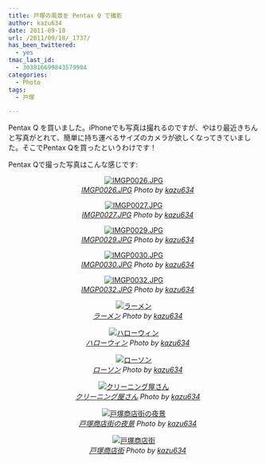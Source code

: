 ```yaml
---
title: 戸塚の風景を Pentax Q で撮影
author: kazu634
date: 2011-09-18
url: /2011/09/18/_1737/
has_been_twittered:
  - yes
tmac_last_id:
  - 303816699843579904
categories:
  - Photo
tags:
  - 戸塚

---
```

Pentax Q を買いました。iPhoneでも写真は撮れるのですが、やはり最近きちんと写真がとれて、簡単に持ち運べるサイズのカメラが欲しくなってきていました。そこでPentax Qを買ったというわけです！

Pentax Qで撮った写真はこんな感じです:

<p style="text-align: center;">
<a href="http://www.flickr.com/photos/42332031%40N02/6154384491/" onclick="__gaTracker('send', 'event', 'outbound-article', 'http://www.flickr.com/photos/42332031%40N02/6154384491/', '');" title="IMGP0026.JPG by kazu634, on Flickr"  target="_blank"><img class="flickr_photo aligncenter" src="http://farm7.static.flickr.com/6201/6154384491_eeee5e71e6.jpg" alt="IMGP0026.JPG" /></a><br /> <cite class="flickr_photographer"><img src="http://www.flickr.com/favicon.ico" alt="" width="16" /><a href="http://www.flickr.com/photos/42332031%40N02/6154384491/" onclick="__gaTracker('send', 'event', 'outbound-article', 'http://www.flickr.com/photos/42332031%40N02/6154384491/', 'IMGP0026.JPG');">IMGP0026.JPG</a> Photo by <a href="http://www.flickr.com/photos/42332031%40N02/" onclick="__gaTracker('send', 'event', 'outbound-article', 'http://www.flickr.com/photos/42332031%40N02/', 'kazu634');">kazu634</a></cite>
</p>

<!--more-->

<p style="text-align: center;">
<a href="http://www.flickr.com/photos/42332031%40N02/6154883061/" onclick="__gaTracker('send', 'event', 'outbound-article', 'http://www.flickr.com/photos/42332031%40N02/6154883061/', '');" title="IMGP0027.JPG by kazu634, on Flickr"  target="_blank"><img class="flickr_photo aligncenter" src="http://farm7.static.flickr.com/6156/6154883061_21bc2721ec.jpg" alt="IMGP0027.JPG" /></a><br /> <cite class="flickr_photographer"><img src="http://www.flickr.com/favicon.ico" alt="" width="16" /><a href="http://www.flickr.com/photos/42332031%40N02/6154883061/" onclick="__gaTracker('send', 'event', 'outbound-article', 'http://www.flickr.com/photos/42332031%40N02/6154883061/', 'IMGP0027.JPG');">IMGP0027.JPG</a> Photo by <a href="http://www.flickr.com/photos/42332031%40N02/" onclick="__gaTracker('send', 'event', 'outbound-article', 'http://www.flickr.com/photos/42332031%40N02/', 'kazu634');">kazu634</a></cite>
</p>

<p style="text-align: center;">
<a href="http://www.flickr.com/photos/42332031%40N02/6155428898/" onclick="__gaTracker('send', 'event', 'outbound-article', 'http://www.flickr.com/photos/42332031%40N02/6155428898/', '');" title="IMGP0029.JPG by kazu634, on Flickr"  target="_blank"><img class="flickr_photo aligncenter" src="http://farm7.static.flickr.com/6064/6155428898_1d5c45ea53.jpg" alt="IMGP0029.JPG" /></a><br /> <cite class="flickr_photographer"><img src="http://www.flickr.com/favicon.ico" alt="" width="16" /><a href="http://www.flickr.com/photos/42332031%40N02/6155428898/" onclick="__gaTracker('send', 'event', 'outbound-article', 'http://www.flickr.com/photos/42332031%40N02/6155428898/', 'IMGP0029.JPG');">IMGP0029.JPG</a> Photo by <a href="http://www.flickr.com/photos/42332031%40N02/" onclick="__gaTracker('send', 'event', 'outbound-article', 'http://www.flickr.com/photos/42332031%40N02/', 'kazu634');">kazu634</a></cite>
</p>

<p style="text-align: center;">
<a href="http://www.flickr.com/photos/42332031%40N02/6155429836/" onclick="__gaTracker('send', 'event', 'outbound-article', 'http://www.flickr.com/photos/42332031%40N02/6155429836/', '');" title="IMGP0030.JPG by kazu634, on Flickr"  target="_blank"><img class="flickr_photo aligncenter" src="http://farm7.static.flickr.com/6151/6155429836_de37187758.jpg" alt="IMGP0030.JPG" /></a><br /> <cite class="flickr_photographer"><img src="http://www.flickr.com/favicon.ico" alt="" width="16" /><a href="http://www.flickr.com/photos/42332031%40N02/6155429836/" onclick="__gaTracker('send', 'event', 'outbound-article', 'http://www.flickr.com/photos/42332031%40N02/6155429836/', 'IMGP0030.JPG');">IMGP0030.JPG</a> Photo by <a href="http://www.flickr.com/photos/42332031%40N02/" onclick="__gaTracker('send', 'event', 'outbound-article', 'http://www.flickr.com/photos/42332031%40N02/', 'kazu634');">kazu634</a></cite>
</p>

<p style="text-align: center;">
<a href="http://www.flickr.com/photos/42332031%40N02/6155431638/" onclick="__gaTracker('send', 'event', 'outbound-article', 'http://www.flickr.com/photos/42332031%40N02/6155431638/', '');" title="IMGP0032.JPG by kazu634, on Flickr"  target="_blank"><img class="flickr_photo aligncenter" src="http://farm7.static.flickr.com/6187/6155431638_2712f2aa55.jpg" alt="IMGP0032.JPG" /></a><br /> <cite class="flickr_photographer"><img src="http://www.flickr.com/favicon.ico" alt="" width="16" /><a href="http://www.flickr.com/photos/42332031%40N02/6155431638/" onclick="__gaTracker('send', 'event', 'outbound-article', 'http://www.flickr.com/photos/42332031%40N02/6155431638/', 'IMGP0032.JPG');">IMGP0032.JPG</a> Photo by <a href="http://www.flickr.com/photos/42332031%40N02/" onclick="__gaTracker('send', 'event', 'outbound-article', 'http://www.flickr.com/photos/42332031%40N02/', 'kazu634');">kazu634</a></cite>
</p>

<p style="text-align: center;">
<a href="http://www.flickr.com/photos/42332031%40N02/6158523224/" onclick="__gaTracker('send', 'event', 'outbound-article', 'http://www.flickr.com/photos/42332031%40N02/6158523224/', '');" title="ラーメン by kazu634, on Flickr"  target="_blank"><img class="flickr_photo aligncenter" src="http://farm7.static.flickr.com/6170/6158523224_408daa4dbc.jpg" alt="ラーメン" /></a><br /> <cite class="flickr_photographer"><img src="http://www.flickr.com/favicon.ico" alt="" width="16" /><a href="http://www.flickr.com/photos/42332031%40N02/6158523224/" onclick="__gaTracker('send', 'event', 'outbound-article', 'http://www.flickr.com/photos/42332031%40N02/6158523224/', 'ラーメン');">ラーメン</a> Photo by <a href="http://www.flickr.com/photos/42332031%40N02/" onclick="__gaTracker('send', 'event', 'outbound-article', 'http://www.flickr.com/photos/42332031%40N02/', 'kazu634');">kazu634</a></cite>
</p>

<p style="text-align: center;">
<a href="http://www.flickr.com/photos/42332031%40N02/6158527340/" onclick="__gaTracker('send', 'event', 'outbound-article', 'http://www.flickr.com/photos/42332031%40N02/6158527340/', '');" title="ハローウィン by kazu634, on Flickr"  target="_blank"><img class="flickr_photo aligncenter" src="http://farm7.static.flickr.com/6166/6158527340_4817312f0b.jpg" alt="ハローウィン" /></a><br /> <cite class="flickr_photographer"><img src="http://www.flickr.com/favicon.ico" alt="" width="16" /><a href="http://www.flickr.com/photos/42332031%40N02/6158527340/" onclick="__gaTracker('send', 'event', 'outbound-article', 'http://www.flickr.com/photos/42332031%40N02/6158527340/', 'ハローウィン');">ハローウィン</a> Photo by <a href="http://www.flickr.com/photos/42332031%40N02/" onclick="__gaTracker('send', 'event', 'outbound-article', 'http://www.flickr.com/photos/42332031%40N02/', 'kazu634');">kazu634</a></cite>
</p>

<p style="text-align: center;">
<a href="http://www.flickr.com/photos/42332031%40N02/6157986595/" onclick="__gaTracker('send', 'event', 'outbound-article', 'http://www.flickr.com/photos/42332031%40N02/6157986595/', '');" title="ローソン by kazu634, on Flickr"  target="_blank"><img class="flickr_photo aligncenter" src="http://farm7.static.flickr.com/6075/6157986595_8f99ee002a.jpg" alt="ローソン" /></a><br /> <cite class="flickr_photographer"><img src="http://www.flickr.com/favicon.ico" alt="" width="16" /><a href="http://www.flickr.com/photos/42332031%40N02/6157986595/" onclick="__gaTracker('send', 'event', 'outbound-article', 'http://www.flickr.com/photos/42332031%40N02/6157986595/', 'ローソン');">ローソン</a> Photo by <a href="http://www.flickr.com/photos/42332031%40N02/" onclick="__gaTracker('send', 'event', 'outbound-article', 'http://www.flickr.com/photos/42332031%40N02/', 'kazu634');">kazu634</a></cite>
</p>

<p style="text-align: center;">
<a href="http://www.flickr.com/photos/42332031%40N02/6158531376/" onclick="__gaTracker('send', 'event', 'outbound-article', 'http://www.flickr.com/photos/42332031%40N02/6158531376/', '');" title="クリーニング屋さん by kazu634, on Flickr"  target="_blank"><img class="flickr_photo aligncenter" src="http://farm7.static.flickr.com/6154/6158531376_74c7538f4d.jpg" alt="クリーニング屋さん" /></a><br /> <cite class="flickr_photographer"><img src="http://www.flickr.com/favicon.ico" alt="" width="16" /><a href="http://www.flickr.com/photos/42332031%40N02/6158531376/" onclick="__gaTracker('send', 'event', 'outbound-article', 'http://www.flickr.com/photos/42332031%40N02/6158531376/', 'クリーニング屋さん');">クリーニング屋さん</a> Photo by <a href="http://www.flickr.com/photos/42332031%40N02/" onclick="__gaTracker('send', 'event', 'outbound-article', 'http://www.flickr.com/photos/42332031%40N02/', 'kazu634');">kazu634</a></cite>
</p>

<p style="text-align: center;">
<a href="http://www.flickr.com/photos/42332031%40N02/6157990899/" onclick="__gaTracker('send', 'event', 'outbound-article', 'http://www.flickr.com/photos/42332031%40N02/6157990899/', '');" title="戸塚商店街の夜景 by kazu634, on Flickr"  target="_blank"><img class="flickr_photo aligncenter" src="http://farm7.static.flickr.com/6184/6157990899_e531b027f0.jpg" alt="戸塚商店街の夜景" /></a><br /> <cite class="flickr_photographer"><img src="http://www.flickr.com/favicon.ico" alt="" width="16" /><a href="http://www.flickr.com/photos/42332031%40N02/6157990899/" onclick="__gaTracker('send', 'event', 'outbound-article', 'http://www.flickr.com/photos/42332031%40N02/6157990899/', '戸塚商店街の夜景');">戸塚商店街の夜景</a> Photo by <a href="http://www.flickr.com/photos/42332031%40N02/" onclick="__gaTracker('send', 'event', 'outbound-article', 'http://www.flickr.com/photos/42332031%40N02/', 'kazu634');">kazu634</a></cite>
</p>

<p style="text-align: center;">
<a href="http://www.flickr.com/photos/42332031%40N02/6157992705/" onclick="__gaTracker('send', 'event', 'outbound-article', 'http://www.flickr.com/photos/42332031%40N02/6157992705/', '');" title="戸塚商店街 by kazu634, on Flickr"  target="_blank"><img class="flickr_photo aligncenter" src="http://farm7.static.flickr.com/6075/6157992705_edb30d7a23.jpg" alt="戸塚商店街" /></a><br /> <cite class="flickr_photographer"><img src="http://www.flickr.com/favicon.ico" alt="" width="16" /><a href="http://www.flickr.com/photos/42332031%40N02/6157992705/" onclick="__gaTracker('send', 'event', 'outbound-article', 'http://www.flickr.com/photos/42332031%40N02/6157992705/', '戸塚商店街');">戸塚商店街</a> Photo by <a href="http://www.flickr.com/photos/42332031%40N02/" onclick="__gaTracker('send', 'event', 'outbound-article', 'http://www.flickr.com/photos/42332031%40N02/', 'kazu634');">kazu634</a></cite>
</p>
